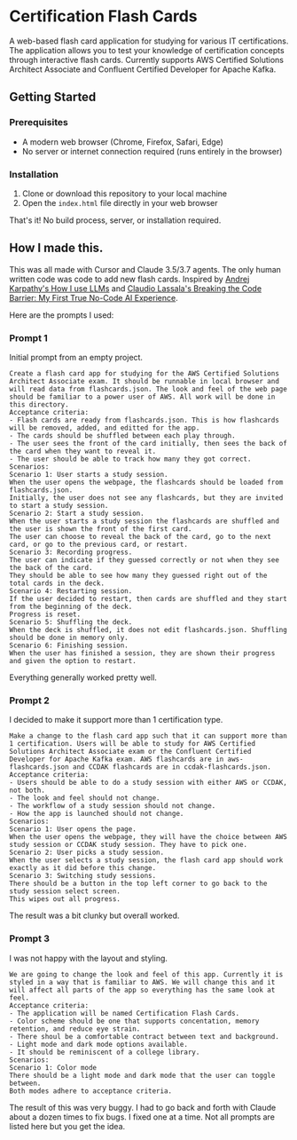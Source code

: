# Certification Flash Cards

A web-based flash card application for studying for various IT certifications. The application allows you to test your knowledge of certification concepts through interactive flash cards. Currently supports AWS Certified Solutions Architect Associate and Confluent Certified Developer for Apache Kafka.

## Getting Started

### Prerequisites

- A modern web browser (Chrome, Firefox, Safari, Edge)
- No server or internet connection required (runs entirely in the browser)

### Installation

1. Clone or download this repository to your local machine
2. Open the `index.html` file directly in your web browser

That's it! No build process, server, or installation required.

## How I made this.

This was all made with Cursor and Claude 3.5/3.7 agents. The only human written code was code to add new flash cards. Inspired by [Andrej Karpathy's How I use LLMs](https://www.youtube.com/watch?v=EWvNQjAaOHw) and [Claudio Lassala's Breaking the Code Barrier: My First True No-Code AI Experience](https://lassala.net/2025/03/06/breaking-the-code-barrier-my-first-true-no-code-ai-experience/). 

Here are the prompts I used:

### Prompt 1

Initial prompt from an empty project.

```
Create a flash card app for studying for the AWS Certified Solutions Architect Associate exam. It should be runnable in local browser and will read data from flashcards.json. The look and feel of the web page should be familiar to a power user of AWS. All work will be done in this directory.
Acceptance criteria:
- Flash cards are ready from flashcards.json. This is how flashcards will be removed, added, and editted for the app.
- The cards should be shuffled between each play through.
- The user sees the front of the card initially, then sees the back of the card when they want to reveal it.
- The user should be able to track how many they got correct.
Scenarios:
Scenario 1: User starts a study session.
When the user opens the webpage, the flashcards should be loaded from flashcards.json.
Initially, the user does not see any flashcards, but they are invited to start a study session.
Scenario 2: Start a study session.
When the user starts a study session the flashcards are shuffled and the user is shown the front of the first card.
The user can choose to reveal the back of the card, go to the next card, or go to the previous card, or restart.
Scenario 3: Recording progress.
The user can indicate if they guessed correctly or not when they see the back of the card.
They should be able to see how many they guessed right out of the total cards in the deck.
Scenario 4: Restarting session.
If the user decided to restart, then cards are shuffled and they start from the beginning of the deck.
Progress is reset.
Scenario 5: Shuffling the deck.
When the deck is shuffled, it does not edit flashcards.json. Shuffling should be done in memory only.
Scenario 6: Finishing session.
When the user has finished a session, they are shown their progress and given the option to restart.
```

Everything generally worked pretty well.

### Prompt 2

I decided to make it support more than 1 certification type.

```
Make a change to the flash card app such that it can support more than 1 certification. Users will be able to study for AWS Certified Solutions Architect Associate exam or the Confluent Certified Developer for Apache Kafka exam. AWS flashcards are in aws-flashcards.json and CCDAK flashcards are in ccdak-flashcards.json. 
Acceptance criteria:
- Users should be able to do a study session with either AWS or CCDAK, not both.
- The look and feel should not change.
- The workflow of a study session should not change.
- How the app is launched should not change.
Scenarios:
Scenario 1: User opens the page.
When the user opens the webpage, they will have the choice between AWS study session or CCDAK study session. They have to pick one.
Scenario 2: User picks a study session.
When the user selects a study session, the flash card app should work exactly as it did before this change.
Scenario 3: Switching study sessions.
There should be a button in the top left corner to go back to the study session select screen.
This wipes out all progress.
```

The result was a bit clunky but overall worked.

### Prompt 3

I was not happy with the layout and styling.

```
We are going to change the look and feel of this app. Currently it is styled in a way that is familiar to AWS. We will change this and it will affect all parts of the app so everything has the same look at feel.
Acceptance criteria:
- The application will be named Certification Flash Cards.
- Color scheme should be one that supports concentation, memory retention, and reduce eye strain.
- There shoul be a comfortable contract between text and background.
- Light mode and dark mode options available.
- It should be reminiscent of a college library.
Scenarios:
Scenario 1: Color mode
There should be a light mode and dark mode that the user can toggle between. 
Both modes adhere to acceptance criteria.
```

The result of this was very buggy. I had to go back and forth with Claude about a dozen times to fix bugs. I fixed one at a time. Not all prompts are listed here but you get the idea.